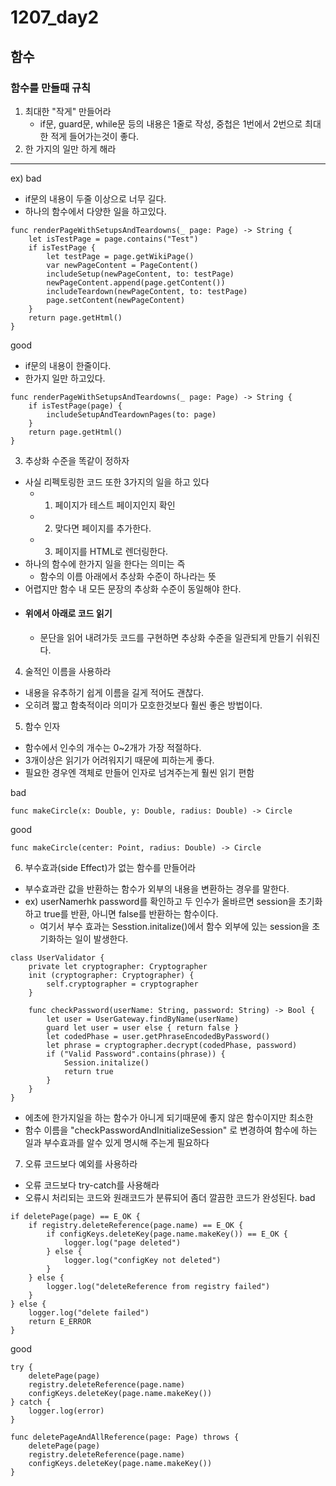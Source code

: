 # 1207_day2
## 함수
### 함수를 만들때 규칙
1. 최대한 "작게" 만들어라
   - if문, guard문, while문 등의 내용은 1줄로 작성, 중첩은 1번에서 2번으로 최대한 적게 들어가는것이 좋다.
2. 한 가지의 일만 하게 해라
- - -
ex)
bad
- if문의 내용이 두줄 이상으로 너무 길다.
- 하나의 함수에서 다양한 일을 하고있다.
```
func renderPageWithSetupsAndTeardowns(_ page: Page) -> String {
    let isTestPage = page.contains("Test")
    if isTestPage {
        let testPage = page.getWikiPage()
        var newPageContent = PageContent()
        includeSetup(newPageContent, to: testPage)
        newPageContent.append(page.getContent())
        includeTeardown(newPageContent, to: testPage)
        page.setContent(newPageContent)
    }
    return page.getHtml()
}
```
good
- if문의 내용이 한줄이다.
- 한가지 일만 하고있다.
```
func renderPageWithSetupsAndTeardowns(_ page: Page) -> String {
    if isTestPage(page) {
        includeSetupAndTeardownPages(to: page)
    }
    return page.getHtml()
}
```
3. 추상화 수준을 똑같이 정하자
- 사실 리펙토링한 코드 또한 3가지의 일을 하고 있다
  - 1. 페이지가 테스트 페이지인지 확인
  - 2. 맞다면 페이지를 추가한다.
  - 3. 페이지를 HTML로 렌더링한다.
- 하나의 함수에 한가지 일을 한다는 의미는 즉
  - 함수의 이름 아래에서 추상화 수준이 하나라는 뜻
- 어렵지만 함수 내 모든 문장의 추상화 수준이 동일해야 한다.
- #### 위에서 아래로 코드 읽기
  - 문단을 읽어 내려가듯 코드를 구현하면 추상화 수준을 일관되게 만들기 쉬워진다.

4. 술적인 이름을 사용하라
- 내용을 유추하기 쉽게 이름을 길게 적어도 괜찮다.
- 오히려 짧고 함축적이라 의미가 모호한것보다 훨씬 좋은 방법이다.

5. 함수 인자
- 함수에서 인수의 개수는 0~2개가 가장 적절하다.
- 3개이상은 읽기가 어려워지기 때문에 피하는게 좋다.
- 필요한 경우엔 객체로 만들어 인자로 넘겨주는게 훨씬 읽기 편함

bad
```
func makeCircle(x: Double, y: Double, radius: Double) -> Circle
```
good
```
func makeCircle(center: Point, radius: Double) -> Circle
```

6. 부수효과(side Effect)가 없는 함수를 만들어라
- 부수효과란 값을 반환하는 함수가 외부의 내용을 변환하는 경우를 말한다.
- ex) userNamerhk password를 확인하고 두 인수가 올바르면 session을 초기화하고 true를 반환, 아니면 false를 반환하는 함수이다.
  - 여기서 부수 효과는 Sesstion.initalize()에서 함수 외부에 있는 session을 초기화하는 일이 발생한다.
```
class UserValidator {
    private let cryptographer: Cryptographer
    init (cryptographer: Cryptographer) {
        self.cryptographer = cryptographer
    }
    
    func checkPassword(userName: String, password: String) -> Bool {
        let user = UserGateway.findByName(userName)
        guard let user = user else { return false }
        let codedPhase = user.getPhraseEncodedByPassword()
        let phrase = cryptographer.decrypt(codedPhase, password)
        if ("Valid Password".contains(phrase)) {
            Session.initalize()
            return true
        }
    }
}
```
- 에초에 한가지일을 하는 함수가 아니게 되기때문에 좋지 않은 함수이지만 최소한
- 함수 이름을 "checkPasswordAndInitializeSession" 로 변경하여 함수에 하는 일과 부수효과를 알수 있게 명시해 주는게 필요하다

7. 오류 코드보다 예외를 사용하라
- 오류 코드보다 try-catch를 사용해라
- 오류시 처리되는 코드와 원래코드가 분류되어 좀더 깔끔한 코드가 완성된다.
bad
```
if deletePage(page) == E_OK {
    if registry.deleteReference(page.name) == E_OK {
        if configKeys.deleteKey(page.name.makeKey()) == E_OK {
            logger.log("page deleted")
        } else {
            logger.log("configKey not deleted")
        }
    } else {
        logger.log("deleteReference from registry failed")
    }
} else {
    logger.log("delete failed")
    return E_ERROR
}
```
good
```
try {
    deletePage(page)
    registry.deleteReference(page.name)
    configKeys.deleteKey(page.name.makeKey())
} catch {
    logger.log(error)
}

func deletePageAndAllReference(page: Page) throws {
    deletePage(page)
    registry.deleteReference(page.name)
    configKeys.deleteKey(page.name.makeKey())
}
```
